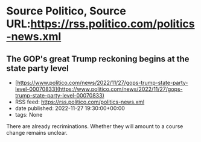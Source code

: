 # Source Politico, Source URL:https://rss.politico.com/politics-news.xml

## The GOP's great Trump reckoning begins at the state party level
 - [https://www.politico.com/news/2022/11/27/gops-trump-state-party-level-00070833](https://www.politico.com/news/2022/11/27/gops-trump-state-party-level-00070833)
 - RSS feed: https://rss.politico.com/politics-news.xml
 - date published: 2022-11-27 19:30:00+00:00
 - tags: None

There are already recriminations. Whether they will amount to a course change remains unclear.
